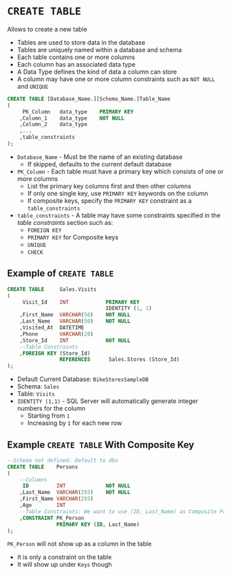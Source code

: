 # `CREATE TABLE`

Allows to create a new table

- Tables are used to store data in the database
- Tables are uniquely named within a database and schema
- Each table contains one or more columns
- Each column has an associated data type
- A Data Type defines the kind of data a column can store
- A column may have one or more column constraints such as `NOT NULL` and `UNIQUE`

```sql
CREATE TABLE [Database_Name.][Schema_Name.]Table_Name 
(
     PK_Column   data_type    PRIMARY KEY
    ,Column_1    data_type    NOT NULL
    ,Column_2    data_type
    ,...
    ,table_constraints
);
```

- `Database_Name` - Must be the name of an existing database
  - If skipped, defaults to the current default database
- `PK_Column` - Each table must have a primary key which consists of one or more columns
  - List the primary key columns first and then other columns
  - If only one single key, use `PRIMARY KEY` keywords on the column
  - If composite keys, specify the `PRIMARY KEY` constraint as a `table_constraints`
- `table_constraints` - A table may have some constraints specified in the *table constraints* section such as:
  - `FOREIGN KEY`
  - `PRIMARY KEY` for Composite keys
  - `UNIQUE`
  - `CHECK`

## Example of `CREATE TABLE`

```sql
CREATE TABLE     Sales.Visits 
(
     Visit_Id    INT            PRIMARY KEY 
                                IDENTITY (1, 1)
    ,First_Name  VARCHAR(50)    NOT NULL
    ,Last_Name   VARCHAR(50)    NOT NULL
    ,Visited_At  DATETIME
    ,Phone       VARCHAR(20)
    ,Store_Id    INT            NOT NULL
    --Table Constraints
    ,FOREIGN KEY (Store_Id) 
                 REFERENCES      Sales.Stores (Store_Id)
);
```

- Default Current Database: `BikeStoresSampleDB`
- Schema: `Sales`
- Table: `Visits`
- `IDENTITY (1,1)` - SQL Server will automatically generate integer numbers for the column 
  - Starting from `1`
  - Increasing by `1` for each new row

## Example `CREATE TABLE` With Composite Key

```sql
--Schema not defined: Default to dbo
CREATE TABLE    Persons 
(
    --Columns
     ID         INT             NOT NULL
    ,Last_Name  VARCHAR(255)    NOT NULL
    ,First_Name VARCHAR(255)
    ,Age        INT
    --Table Constraints: We want to use (ID, Last_Name) as Composite Primary Key
    ,CONSTRAINT PK_Person 
                PRIMARY KEY (ID, Last_Name)
);
```

`PK_Person` will not show up as a column in the table

- It is only a constraint on the table
- It will show up under `Keys` though